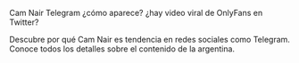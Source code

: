 Cam Nair Telegram ¿cómo aparece? ¿hay video viral de OnlyFans en Twitter?

Descubre por qué Cam Nair es tendencia en redes sociales como Telegram. Conoce todos los detalles sobre el contenido de la argentina.
